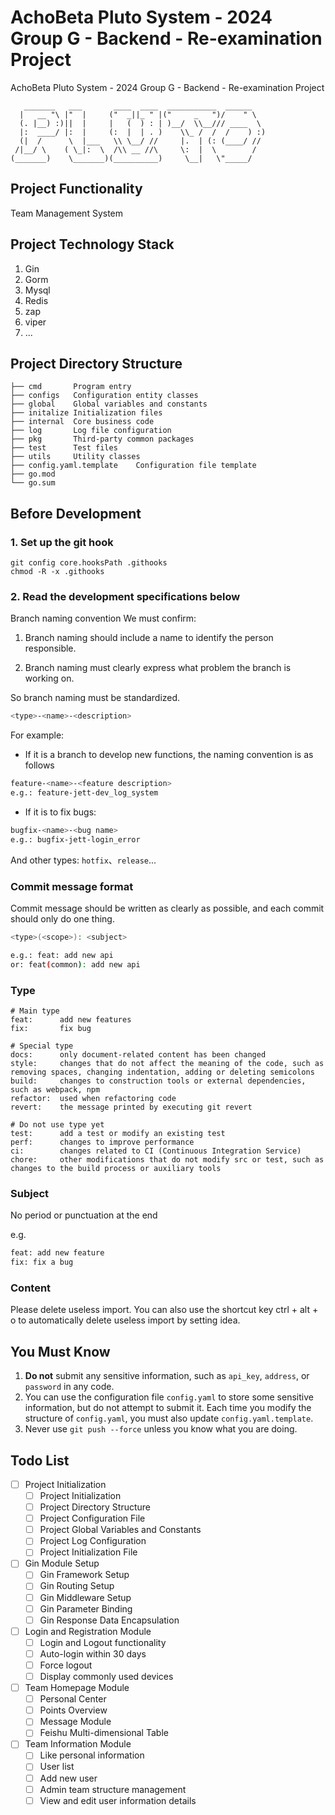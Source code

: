 # AchoBeta Pluto System - 2024 Group G - Backend - Re-examination Project
AchoBeta Pluto System - 2024 Group G - Backend - Re-examination Project

```
   _______   ___       ____  ____  ___________  ______
  |   __ "\ |"  |     ("  _||_ " |("     _   ")/    " \
  (. |__) :)||  |     |   (  ) : | )__/  \\__/// ____  \
  |:  ____/ |:  |     (:  |  | . )    \\_ /  /  /    ) :)
  (|  /      \  |___   \\ \__/ //     |.  | (: (____/ //
 /|__/ \    ( \_|:  \  /\\ __ //\     \:  |  \        /
(_______)    \_______)(__________)     \__|   \"_____/
```

## Project Functionality
Team Management System

## Project Technology Stack
1. Gin
2. Gorm
3. Mysql
4. Redis
5. zap
6. viper
7. ...
## Project Directory Structure
```
├── cmd       Program entry
├── configs   Configuration entity classes
├── global    Global variables and constants
├── initalize Initialization files
├── internal  Core business code
├── log       Log file configuration
├── pkg       Third-party common packages
├── test      Test files
├── utils     Utility classes
├── config.yaml.template    Configuration file template
├── go.mod
└── go.sum
```

## Before Development

### 1. **Set up the git hook**
```shell
git config core.hooksPath .githooks
chmod -R -x .githooks
```

### 2. **Read the development specifications below**

Branch naming convention
We must confirm:

1. Branch naming should include a name to identify the person responsible.

2. Branch naming must clearly express what problem the branch is working on.

So branch naming must be standardized.
```bash
<type>-<name>-<description>
```
For example:
- If it is a branch to develop new functions, the naming convention is as follows
```bash
feature-<name>-<feature description>
e.g.: feature-jett-dev_log_system
```

- If it is to fix bugs:
```bash
bugfix-<name>-<bug name>
e.g.: bugfix-jett-login_error
```
And other types:
`hotfix`、`release`...


### Commit message format
Commit message should be written as clearly as possible, and each commit should only do one thing.

```bash
<type>(<scope>): <subject>

e.g.: feat: add new api
or: feat(common): add new api
```

### Type

```text
# Main type
feat:      add new features
fix:       fix bug

# Special type
docs:      only document-related content has been changed
style:     changes that do not affect the meaning of the code, such as removing spaces, changing indentation, adding or deleting semicolons
build:     changes to construction tools or external dependencies, such as webpack, npm
refactor:  used when refactoring code
revert:    the message printed by executing git revert

# Do not use type yet
test:      add a test or modify an existing test
perf:      changes to improve performance
ci:        changes related to CI (Continuous Integration Service)
chore:     other modifications that do not modify src or test, such as changes to the build process or auxiliary tools
```

### Subject

No period or punctuation at the end

e.g.
```bash
feat: add new feature
fix: fix a bug
```

### Content
Please delete useless import. You can also use the shortcut key ctrl + alt + o to automatically delete useless import by setting idea.

## **You Must Know**
1. **Do not** submit any sensitive information, such as `api_key`, `address`, or `password` in any code.
2. You can use the configuration file `config.yaml` to store some sensitive information, but do not attempt to submit it. Each time you modify the structure of `config.yaml`, you must also update `config.yaml.template`.
3. Never use `git push --force` unless you know what you are doing.

## Todo List
- [ ] Project Initialization
    - [ ] Project Initialization
    - [ ] Project Directory Structure
    - [ ] Project Configuration File
    - [ ] Project Global Variables and Constants
    - [ ] Project Log Configuration
    - [ ] Project Initialization File
- [ ] Gin Module Setup
    - [ ] Gin Framework Setup
    - [ ] Gin Routing Setup
    - [ ] Gin Middleware Setup
    - [ ] Gin Parameter Binding
    - [ ] Gin Response Data Encapsulation
- [ ] Login and Registration Module
    - [ ] Login and Logout functionality
    - [ ] Auto-login within 30 days
    - [ ] Force logout
    - [ ] Display commonly used devices
- [ ] Team Homepage Module
    - [ ] Personal Center
    - [ ] Points Overview
    - [ ] Message Module
    - [ ] Feishu Multi-dimensional Table
- [ ] Team Information Module
    - [ ] Like personal information
    - [ ] User list
    - [ ] Add new user
    - [ ] Admin team structure management
    - [ ] View and edit user information details
